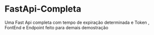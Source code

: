 # FastApi-Completa
Uma Fast Api completa com tempo de expiração determinada e Token , FontEnd e Endpoint feito para demais demostração
